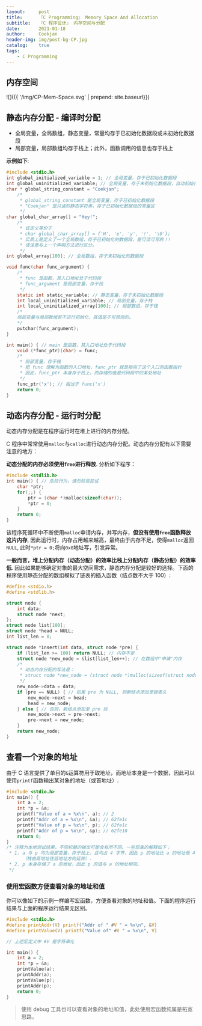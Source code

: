 ```yaml
---	
layout:     post	
title:      『C Programming』 Memory Space And Allocation	
subtitle:   『C 程序设计』 内存空间与分配    
date:       2021-01-18	   
author:     Coekjan 
header-img: img/post-bg-CP.jpg	
catalog:    true    
tags:	
    - C Programming  
---
```


## 内存空间

![]({{ '/img/CP-Mem-Space.svg' | prepend: site.baseurl}})

## 静态内存分配 - 编译时分配

* 全局变量，全局数组，静态变量，常量均存于已初始化数据段或未初始化数据段
* 局部变量，局部数组均存于栈上；此外，函数调用的信息也存于栈上

**示例如下**:

```c
#include <stdio.h>
int global_initialized_variable = 1; // 全局变量，存于已初始化数据段
int global_uninitialized_variable; // 全局变量，存于未初始化数据段，自动初始化为 0
char * global_string_constant = "Coekjan";
    /*
     * global_string_constant 是全局变量，存于已初始化数据段
     * "Coekjan" 是只读的静态字符串，存于已初始化数据段的常量区
     */
char global_char_array[] = "Hey!";
    /*
     * 该定义等价于
     * char global_char_array[] = {'H', 'e', 'y', '!', '\0'};
     * 实质上是定义了一个全局数组，存于已初始化的数据段，是可读可写的！!
     * 请注意与上一个声明方法进行区分。
     */
int global_array[100]; // 全局数组，存于未初始化的数据段

void func(char func_argument) {
    /*
     * func 是函数，其入口地址处于代码段
     * func_argument 是局部变量，存于栈
     */
    static int static_variable; // 静态变量，存于未初始化数据段
    int local_uninitialized_variable; // 局部变量，存于栈
    int local_uninitialized_array[100]; // 局部数组，存于栈
    /*
    局部变量与局部数组若不进行初始化，其值是不可预测的。
    */
    putchar(func_argument);
}

int main() { // main 是函数，其入口地址处于代码段 
    void (*func_ptr)(char) = func;
    /*
     * 局部变量，存于栈
     * 把 func 理解为函数的入口地址，func_ptr 就是指向了这个入口的函数指针
     * 因此，func_ptr 本身存于栈上，而存储的值是代码段中的某处地址
     */
    func_ptr('x'); // 相当于 func('x')
    return 0;
}
```

## 动态内存分配 - 运行时分配

动态内存分配是在程序运行时在堆上进行的内存分配。

C 程序中常常使用`malloc`与`calloc`进行动态内存分配。动态内存分配有以下需要注意的地方：

**动态分配的内存必须使用`free`进行释放**. 分析如下程序：

```c
#include <stdlib.h>
int main() { // 危险行为，请勿轻易尝试
    char *ptr;
    for(;;) {
        ptr = (char *)malloc(sizeof(char));
        *ptr = 0;
    }
    return 0;
}
```

该程序死循环中不断使用`malloc`申请内存，并写内存，**但没有使用`free`函数释放这片内存**, 因此运行时，内存占用越来越高，最终由于内存不足，使得`malloc`返回`NULL`, 此时`*ptr = 0;`将向`0x0`地址写，引发异常。

**一般而言，堆上分配内存（动态分配）的效率比栈上分配内存（静态分配）的效率低**. 因此如果能够确定对象的最大空间需求，静态内存分配是较好的选择。下面的程序使用静态分配的数组模拟了链表的插入函数（结点数不大于 100）:

```c
#define <stdio.h>
#define <stdlib.h>

struct node {
    int data;
    struct node *next;
};
struct node list[100];
struct node *head = NULL;
int list_len = 0;

struct node *insert(int data, struct node *pre) {
    if (list_len >= 100) return NULL; // 内存不足 
    struct node *new_node = &list[list_len++]; // 在数组中"申请"内存
    /*
     * 动态内存分配的写法是：
     * struct node *new_node = (struct node *)malloc(sizeof(struct node));
     */
    new_node->data = data;
    if (pre == NULL) { // 如果 pre 为 NULL, 则新结点添加至链表头 
        new_node->next = head;
        head = new_node;
    } else { // 否则，新结点添加至 pre 后 
        new_node->next = pre->next;
        pre->next = new_node;
    }
    return new_node;
}
```

## 查看一个对象的地址

由于 C 语言提供了单目的`&`运算符用于取地址，而地址本身是一个数据，因此可以使用`printf`函数输出某对象的地址（或首地址）.

```c
#include <stdio.h>
int main() {
    int a = 2;
    int *p = &a;
    printf("Value of a = %x\n", a); // 2
    printf("Addr of a = %x\n", &a); // 62fe1c
    printf("Value of p = %x\n", p); // 62fe1c
    printf("Addr of p = %x\n", &p); // 62fe10
    return 0;
}
/* 注释为本地测试结果，不同机器的输出可能会有所不同。一些现象的解释如下：
 * 1. a 与 p 均为局部变量，存于栈上，且均占 4 字节，因此 p 的地址比 a 的地址低 4
      （栈由高地址往低地址方向延伸）.
 * 2. p 本身存储了 a 的地址，因此 p 的值与 a 的地址相同。
 */
```

### 使用宏函数方便查看对象的地址和值

你可以像如下的示例一样编写宏函数，方便查看对象的地址和值。下面的程序运行结果与上面的程序运行结果无区别。

```c
#include <stdio.h>
#define printAddr(V) printf("Addr of " #V " = %x\n", &V)
#define printValue(V) printf("Value of" #V " = %x\n", V)

// 上述宏定义中 #V 是字符串化

int main() {
    int a = 2;
    int *p = &a;
    printValue(a);
    printAddr(a);
    printValue(p);
    printAddr(p);
    return 0;
}
```

> 使用 debug 工具也可以查看对象的地址和值，此处使用宏函数纯属是拓宽思路。